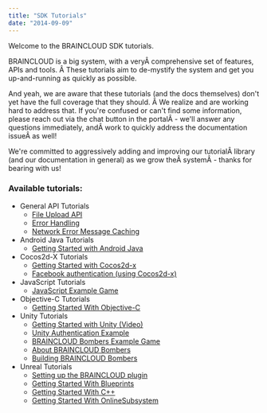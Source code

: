```yaml
---
title: "SDK Tutorials"
date: "2014-09-09"
---
```


Welcome to the BRAINCLOUD SDK tutorials.

BRAINCLOUD is a big system, with a veryÂ comprehensive set of features, APIs and tools. Â These tutorials aim to de-mystify the system and get you up-and-running as quickly as possible.

And yeah, we are aware that these tutorials (and the docs themselves) don't yet have the full coverage that they should. Â We realize and are working hard to address that. If you're confused or can't find some information, please reach out via the chat button in the portalÂ - we'll answer any questions immediately, andÂ work to quickly address the documentation issueÂ as well!

We're committed to aggressively adding and improving our tutorialÂ library (and our documentation in general) as we grow theÂ systemÂ - thanks for bearing with us!

### Available tutorials:

- General API Tutorials
    - [File Upload API](/learn/sdk-tutorials/general-api-tutorials/file-upload-api/)
    - [Error Handling](/learn/sdk-tutorials/general-api-tutorials/error-handling/)
    - [Network Error Message Caching](/learn/sdk-tutorials/general-api-tutorials/network-error-message-caching/)
- Android Java Tutorials
    - [Getting Started with Android Java](/learn/sdk-tutorials/android-java-tutorials/getting-started-with-android-java/)
- Cocos2d-X Tutorials
    - [Getting Started with Cocos2d-x](/learn/sdk-tutorials/cocos2d-x-tutorials/cocos-2dx-example-1-getting-started/)
    - [Facebook authentication (using Cocos2d-x)](/learn/sdk-tutorials/cocos2d-x-tutorials/facebook-authentication/)
- JavaScript Tutorials
    - [JavaScript Example Game](/learn/sdk-tutorials/javascript-tutorials/javascript-example-game/)
- Objective-C Tutorials
    - [Getting Started With Objective-C](/learn/sdk-tutorials/objective-c-tutorials/getting-started-with-objective-c/)
- Unity Tutorials
    - [Getting Started with Unity (Video)](/learn/sdk-tutorials/unity-tutorials/unity-getting-started/)
    - [Unity Authentication Example](/learn/sdk-tutorials/unity-tutorials/unity-authentication-example/)
    - [BRAINCLOUD Bombers Example Game](/learn/sdk-tutorials/unity-tutorials/braincloud-bombers-example-game/)
    - [About BRAINCLOUD Bombers](/learn/sdk-tutorials/unity-tutorials/about-braincloud-bombers/)
    - [Building BRAINCLOUD Bombers](/learn/sdk-tutorials/unity-tutorials/building-the-braincloud-bombers-project/)
- Unreal Tutorials
    - [Setting up the BRAINCLOUD plugin](/learn/sdk-tutorials/unreal-tutorials/setting-up-the-braincloud-plugin/)
    - [Getting Started With Blueprints](/learn/sdk-tutorials/unreal-tutorials/getting-started-with-blueprints/)
    - [Getting Started With C++](/learn/sdk-tutorials/unreal-tutorials/getting-started-with-cpp/)
    - [Getting Started With OnlineSubsystem](/learn/sdk-tutorials/unreal-tutorials/getting-started-with-the-online-subsystem/)

<DocCardList />